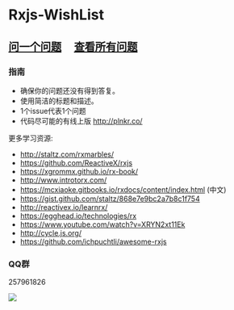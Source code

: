 # Rxjs-WishList


## [问一个问题](https://github.com/dreambo8563/Rxjs-WishList/issues/new) &nbsp;&nbsp;&nbsp; [查看所有问题](https://github.com/dreambo8563/Rxjs-WishList/issues?utf8=%E2%9C%93&q=is%3Aissue+)

### 指南

- 确保你的问题还没有得到答复。
- 使用简洁的标题和描述。
- 1个issue代表1个问题
- 代码尽可能的有线上版 http://plnkr.co/

更多学习资源:

- http://staltz.com/rxmarbles/
- https://github.com/ReactiveX/rxjs
- https://xgrommx.github.io/rx-book/
- http://www.introtorx.com/
- https://mcxiaoke.gitbooks.io/rxdocs/content/index.html (中文)
- https://gist.github.com/staltz/868e7e9bc2a7b8c1f754
- http://reactivex.io/learnrx/
- https://egghead.io/technologies/rx
- https://www.youtube.com/watch?v=XRYN2xt11Ek
- http://cycle.js.org/
- https://github.com/ichpuchtli/awesome-rxjs

### QQ群

257961826

![](http://7xpbag.com1.z0.glb.clouddn.com/687474703a2f2f692e696d6775722e636f6d2f4149696d5138432e6a7067.jpeg)
